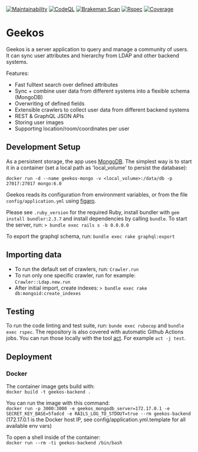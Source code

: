 [![Maintainability](https://api.codeclimate.com/v1/badges/ff0dff43b4acf5d77303/maintainability)](https://codeclimate.com/github/SUSE/geekos-backend/maintainability)
[![CodeQL](https://github.com/SUSE/geekos-backend/actions/workflows/codeql-analysis.yml/badge.svg)](https://github.com/SUSE/geekos-backend/actions/workflows/codeql-analysis.yml)
[![Brakeman Scan](https://github.com/SUSE/geekos-backend/actions/workflows/brakeman-analysis.yml/badge.svg)](https://github.com/SUSE/geekos-backend/actions/workflows/brakeman-analysis.yml)
[![Rspec](https://github.com/SUSE/geekos-backend/actions/workflows/rubyonrails.yml/badge.svg)](https://github.com/SUSE/geekos-backend/actions/workflows/rubyonrails.yml)
[![Coverage](https://codecov.io/gh/SUSE/geekos-backend/branch/main/graph/badge.svg?token=65YS1lM0mV)](https://codecov.io/gh/SUSE/geekos-backend)

# Geekos

Geekos is a server application to query and manage a community of users.
It can sync user attributes and hierarchy from LDAP and other backend systems.

Features:

* Fast fulltext search over defined attributes
* Sync + combine user data from different systems into a flexible schema (MongoDB)
* Overwriting of defined fields
* Extensible crawlers to collect user data from different backend systems
* REST & GraphQL JSON APIs
* Storing user images
* Supporting location/room/coordinates per user


## Development Setup

As a persistent storage, the app uses [MongoDB](https://www.mongodb.com/).
The simplest way is to start it in a container (set a local path as 'local_volume'
to persist the database):

`docker run -d --name geekos-mongo -v <local_volume>:/data/db -p 27017:27017 mongo:6.0`

Geekos reads its configuration from environment variables, or from the file `config/application.yml`
using [figaro](https://github.com/laserlemon/figaro).

Please see `.ruby_version` for the required Ruby, install bundler with
`gem install bundler:2.3.7` and install dependencies by calling `bundle`.
To start the server, run: `> bundle exec rails s -b 0.0.0.0`

To export the graphql schema, run: `bundle exec rake graphql:export`

## Importing data

* To run the default set of crawlers, run: `Crawler.run`
* To run only one specific crawler, run for example: `Crawler::Ldap.new.run`
* After initial import, create indexes: `> bundle exec rake db:mongoid:create_indexes`


## Testing

To run the code linting and test suite, run: `bunde exec rubocop` and `bundle exec rspec`.
The repository is also covered with automatic Github Actions jobs. You can
run those locally with the tool [act](https://github.com/nektos/act).
For example `act -j test`.

## Deployment

### Docker

The container image gets build with: <br>
`docker build -t geekos-backend .`

You can run the image with this command: <br> `docker run -p 3000:3000 -e geekos_mongodb_server=172.17.0.1 -e SECRET_KEY_BASE=5fadcd -e RAILS_LOG_TO_STDOUT=true --rm geekos-backend` <br>
(172.17.0.1 is the Docker host IP, see config/application.yml.template for all available env vars)

To open a shell inside of the container: <br> `docker run --rm -ti geekos-backend /bin/bash`
